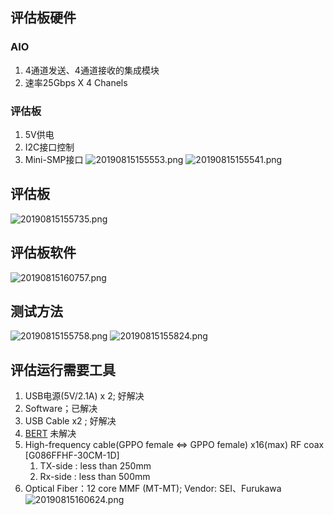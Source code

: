 ## 评估板硬件
### AIO 
1. 4通道发送、4通道接收的集成模块
2. 速率25Gbps X 4 Chanels
### 评估板
1. 5V供电
2. I2C接口控制
3. Mini-SMP接口
![20190815155553.png](https://i.loli.net/2019/08/15/vEKpYsmNw2qnCVh.png)
![20190815155541.png](https://i.loli.net/2019/08/15/aBYvObm9NV45CnU.png)

## 评估板
![20190815155735.png](https://i.loli.net/2019/08/15/lG6VkUi7rJoEqnv.png)


## 评估板软件
![20190815160757.png](https://i.loli.net/2019/08/15/JaeuyD6H38xBgFv.png)

## 测试方法
![20190815155758.png](https://i.loli.net/2019/08/15/LvugWNFOqMf4AKZ.png)
![20190815155824.png](https://i.loli.net/2019/08/15/locyDnAiGjJNwPa.png)

## 评估运行需要工具
1. USB电源(5V/2.1A) x 2; 好解决
2. Software；已解决
3. USB Cable x2 ; 好解决
4. [BERT](http://www.sanes.co.jp/service/pdf/datasheat_EV-L001_R7.pdf) 未解决
5. High-frequency cable(GPPO female ⇔ GPPO female) x16(max)  RF coax [G086FFHF-30CM-1D]
   1. TX-side : less than 250mm
   2. Rx-side : less than 500mm
6. Optical Fiber：12 core MMF (MT-MT); Vendor: SEI、Furukawa
![20190815160624.png](https://i.loli.net/2019/08/15/R3Yk8NOyU14lQLz.png)

